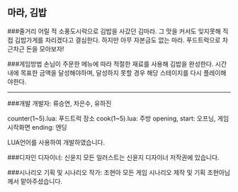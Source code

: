 마라, 김밥
---

###줄거리
어릴 적 소풍도시락으로 김밥을 사갔던 김마라.
그 맛을 커서도 잊지못해 직접 김밥가게를 차리겠다고 결심한다.
하지만 아무 자본금도 없는 마라.
푸드트럭으로 차근차근 돈을 모아보자!

###게임방법
손님이 주문한 메뉴에 따라 적절한 재료를 사용해 김밥을 완성한다.
시간 내에 목표한 금액을 달성해야하며,
달성하지 못할 경우 해당 스테이지를 다시 플레이해야한다.

---
###개발
개발자: 류승연, 차은수, 유하진

counter(1~5).lua: 푸드트럭 장소
cook(1~5).lua: 주방
opening, start: 오프닝, 게임시작화면
ending: 엔딩

LUA언어를 사용하여 개발하였습니다.

###디자인
디자이너: 신윤지
모든 일러스트는 신윤지 디자이너 저작권에 있습니다.

###시나리오
기획 및 시나리오 작가: 조현아
모든 게임 시나리오 제작 및 기획 조현아님께서 맡아주셨습니다.


